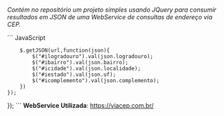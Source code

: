 # 
<i>Contém no repositório um projeto simples usando JQuery para consumir resultados em JSON de uma WebService de consultas de endereço via CEP.</i>

´´´ JavaScript

        $.getJSON(url,function(json){
            $("#ilogradouro").val(json.logradouro);
            $("#ibairro").val(json.bairro);
            $("#icidade").val(json.localidade);
            $("#iestado").val(json.uf);
            $("#icomplemento").val(json.complemento); 
        })
    });
});
´´´
**WebService Utilizada**: https://viacep.com.br/


